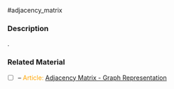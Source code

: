 #adjacency_matrix

### Description

.
### Related Material

- [ ] – <font color="orange"> Article: </font>[Adjacency Matrix - Graph Representation](https://www.programiz.com/dsa/graph-adjacency-matrix)
